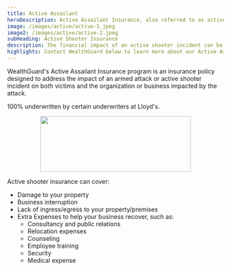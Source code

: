 ```yaml
---
title: Active Assailant
heroDescription: Active Assailant Insurance, also referred to as active shooter insurance, protects an entity in the event of a premeditated, malicious physical attack via a hand-held weapon.
image: /images/active/active-1.jpeg
image2: /images/active/active-2.jpeg
subHeading: Active Shooter Insurance
description: The financial impact of an active shooter incident can be devastating to a business. Active shooter insurance coverage will help keep your organization or business operating during the incident recovery process.
highlights: Contact WealthGuard below to learn more about our Active Assailant Insurance program and to discuss active shooter insurance coverage options for your business.
---
```

<!-- Markdown generator - https://jaspervdj.be/lorem-markdownum/ -->

WealthGuard's Active Assailant Insurance program is an insurance policy designed to address the impact of an armed attack or active shooter incident on both victims and the organization or business impacted by the attack.

100% underwritten by certain underwriters at Lloyd's.

<img src="/images/Coverholder at Lloyds_black_rgb.png" width="350" height="130" style="display: block; margin: auto;" />

Active shooter insurance can cover:
- Damage to your property
- Business interruption
- Lack of ingress/egress to your property/premises
- Extra Expenses to help your business recover, such as:
    -  Consultancy and public relations
    -  Relocation expenses
    -  Counseling
    -  Employee training
    -  Security
    -  Medical expense
